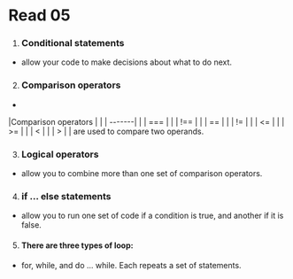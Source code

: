 # Read 05 

1. ### Conditional statements 
*  allow your code to make decisions about what to do next.

2. ### Comparison operators
* 
|Comparison operators  | |
| -------|   |
| ===    |   |
| !==    |   |
| ==     |   |
| !=     |   |
| <=     |   |
| >=     |   |
| <      |   |
| >      |   |
are used to compare two operands.

 3. ### Logical operators
 * allow you to combine more than one
set of comparison operators.

4. ### if ... else statements
 * allow you to run one set of code
if a condition is true, and another if it is false.


5. #### There are three types of loop:
* for, while, and do ... while. Each repeats a set of statements. 